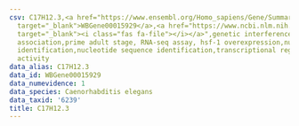 ```yaml
---
csv: C17H12.3,<a href="https://www.ensembl.org/Homo_sapiens/Gene/Summary?db=core;g=WBGene00015929"
  target="_blank">WBGene00015929</a>,<a href="https://www.ncbi.nlm.nih.gov/pubmed/30894454"
  target="_blank"><i class="fas fa-file"></i></a>",genetic interference,functional
  association,prime adult stage, RNA-seq assay, hsf-1 overexpression,nucleotide sequence
  identification,nucleotide sequence identification,transcriptional regulation,up-regulates
  activity
data_alias: C17H12.3
data_id: WBGene00015929
data_numevidence: 1
data_species: Caenorhabditis elegans
data_taxid: '6239'
title: C17H12.3
---
```

